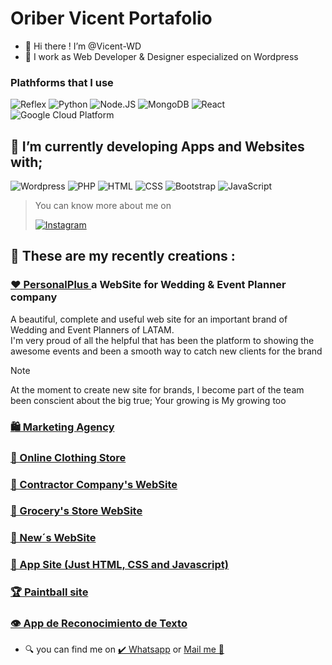 # Oriber Vicent Portafolio

- 👋 Hi there !  I’m @Vicent-WD
- 🌃 I work as Web Developer & Designer especialized on Wordpress

<h3>Plathforms that I use</h3>
 <p> <img alt="Reflex" src="https://img.shields.io/badge/Reflex-7E69E0?style=for-the-badge&amp;logo=Reflex&amp;logoColor=white&amp;labelColor=101010" style="max-width: 100%;"> <img alt="Python" src="https://img.shields.io/badge/Python-yellow?style=for-the-badge&amp;logo=python&amp;logoColor=white&amp;labelColor=101010" style="max-width: 100%;"> <img alt="Node.JS" src="https://img.shields.io/badge/Node.JS-339933?style=for-the-badge&amp;logo=node.js&amp;logoColor=white&amp;labelColor=101010" style="max-width: 100%;"> <img alt="MongoDB" src="https://img.shields.io/badge/MongoDB-47A248?style=for-the-badge&amp;logo=mongodb&amp;logoColor=white&amp;labelColor=101010" style="max-width: 100%;"> <img alt="React" src="https://img.shields.io/badge/React-45b8d8?style=for-the-badge&amp;logo=react&amp;logoColor=white&amp;labelColor=101010" style="max-width: 100%;"> <img alt="Google Cloud Platform" src="https://img.shields.io/badge/Google_Cloud_Platform-1a73e8?style=for-the-badge&amp;logo=google-cloud&amp;logoColor=white&amp;labelColor=101010" style="max-width: 100%;"> 
</p>

## 🌱 I’m currently developing Apps and Websites with;
   <img alt="Wordpress" src="https://img.shields.io/badge/-Wordpress-0a0a0a?style=flat-square&logo=wordpress&logoColor=white" />  <img alt="PHP" src="https://img.shields.io/badge/-Php-7E69E0?style=flat-square&logo=php&logoColor=white" /> <img alt="HTML" src="https://img.shields.io/badge/-Html-3d3d3d?style=flat-square&logo=html&logoColor=white" /> <img alt="CSS" src="https://img.shields.io/badge/-Css-44b7e9?style=flat-square&logo=css&logoColor=white" /> <img alt="Bootstrap" src="https://img.shields.io/badge/-Bootstrap-5a23c8?style=flat-square&logo=bootstrap&logoColor=white" /> <img alt="JavaScript" src="https://img.shields.io/badge/-Javascript-f7df1e?style=flat-square&logo=javascript&logoColor=white" />
 
> You can know more about me on  <p><a href="https://www.instagram.com/vicent_oriber20" target="_blank" alt="Vicent_oriber20"><img alt="Instagram" src="https://img.shields.io/badge/Instagram-purple?.svg?&style=for-the-badge&logo=Instagram&logoColor=white" /></a> </p>

## 🦾 These are my recently creations :
  

### <a href="https://personalplus.com.ve" target="_blank" >❤️ PersonalPlus </a> a WebSite for Wedding & Event Planner company 

A beautiful, complete and useful web site for an important brand of Wedding and Event Planners of LATAM. <br>
I'm very proud of all the helpful that has been the platform to showing the awesome events and been a smooth way to catch new clients for the brand<br>

> [!NOTE]
> At the moment to create new site for brands, I become part of the team been conscient about the big true;
> Your growing is My growing too 
     
### <a href="https://vicent-wd.github.io/Agencia.github.io/" target="_blank">    🛍️ Marketing Agency</a> <br>
### <a href="https://vicent-wd.github.io/TiendaDeRopa.github.io/" target="_blank" >    🧥 Online Clothing Store</a> <br>
### <a href="https://vicent-wd.github.io/thehugecompany.github.io/" target="_blank" >    🚧 Contractor Company's WebSite</a> <br>
### <a href="https://vicent-wd.github.io/summermarket.github.io/" target="_blank" >    🥑 Grocery's Store WebSite</a> <br>
### <a href="https://vicent-wd.github.io/rush.github.io/" target="_blank" >    📰 New´s WebSite</a> <br>
### <a href="https://vicent-wd.github.io/QuickLandingPage.github.io/" target="_blank" >    📲 App Site (Just HTML, CSS and Javascript)</a> <br>
### <a href="https://vicent-wd.github.io/paintball.github.io/" target="_blank" >    🏆 Paintball site </a> <br>
### <a href="https://vicent-wd.github.io/ocr.github.io/" target="_blank" >    👁️ App de Reconocimiento de Texto  </a> <br>


    
  
- 🔍 you can find me on
   	<a href="https://wa.me/+584147894210" target="_blank">✔️ Whatsapp</a> or <a href="mailto:olivervicent.wd@gmail.com" target="_blank">Mail me 📩</a>   
